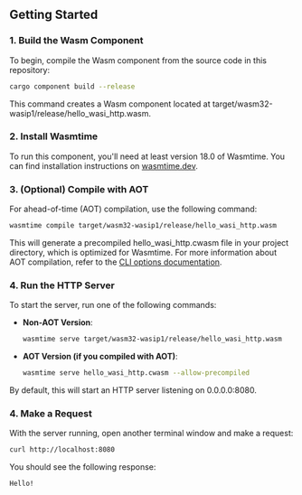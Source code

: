 ## Getting Started

### 1. Build the Wasm Component

To begin, compile the Wasm component from the source code in this repository:

```sh
cargo component build --release
```
This command creates a Wasm component located at target/wasm32-wasip1/release/hello_wasi_http.wasm.

### 2. Install Wasmtime

To run this component, you'll need at least version 18.0 of Wasmtime. You can find installation instructions on [wasmtime.dev](https://wasmtime.dev/).

### 3. (Optional) Compile with AOT
For ahead-of-time (AOT) compilation, use the following command:
```sh
wasmtime compile target/wasm32-wasip1/release/hello_wasi_http.wasm
```
This will generate a precompiled hello_wasi_http.cwasm file in your project directory, which is optimized for Wasmtime. For more information about AOT compilation, refer to the [CLI options documentation](https://docs.wasmtime.dev/cli-options.html#compile).

### 4. Run the HTTP Server
To start the server, run one of the following commands:

- **Non-AOT Version**:

  ```sh
  wasmtime serve target/wasm32-wasip1/release/hello_wasi_http.wasm
  ```
- **AOT Version (if you compiled with AOT)**:

  ```sh
  wasmtime serve hello_wasi_http.cwasm --allow-precompiled  
  ```
By default, this will start an HTTP server listening on 0.0.0.0:8080.  

### 4. Make a Request
With the server running, open another terminal window and make a request:
```sh
curl http://localhost:8080
```

You should see the following response:

```sh
Hello!
```
